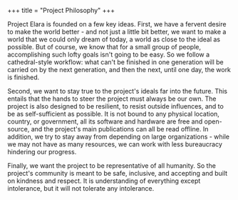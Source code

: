 +++
title = "Project Philosophy"
+++

Project Elara is founded on a few key ideas. First, we have a fervent desire to make the world better - and not just a little bit better, we want to make a world that we could only dream of today, a world as close to the ideal as possible. But of course, we know that for a small group of people, accomplishing such lofty goals isn't going to be easy. So we follow a cathedral-style workflow: what can't be finished in one generation will be carried on by the next generation, and then the next, until one day, the work is finished.

Second, we want to stay true to the project's ideals far into the future. This entails that the hands to steer the project must always be our own. The project is also designed to be resilient, to resist outside influences, and to be as self-sufficient as possible. It is not bound to any physical location, country, or government, all its software and hardware are free and open-source, and the project's main publications can all be read offline. In addition, we try to stay away from depending on large organizations - while we may not have as many resources, we can work with less bureaucracy hindering our progress.

Finally, we want the project to be representative of all humanity. So the project's community is meant to be safe, inclusive, and accepting and built on kindness and respect. It is understanding of everything except intolerance, but it will not tolerate any intolerance.
